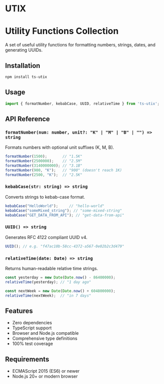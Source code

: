 # UTIX
# Utility Functions Collection

A set of useful utility functions for formatting numbers, strings, dates, and generating UUIDs.

## Installation

```bash
npm install ts-utix
```

## Usage

```javascript
import { formatNumber, kebabCase, UUID, relativeTime } from 'ts-utix';
```

## API Reference

### `formatNumber(num: number, unit?: "K" | "M" | "B" | "") => string`

Formats numbers with optional unit suffixes (K, M, B).

```javascript
formatNumber(1500);       // "1.5K"
formatNumber(2500000);    // "2.5M"
formatNumber(3140000000); // "3.1B"
formatNumber(900, "K");   // "900" (doesn't reach 1K)
formatNumber(2500, "K");  // "2.5K"
```

### `kebabCase(str: string) => string`

Converts strings to kebab-case format.

```javascript
kebabCase("HelloWorld");     // "hello-world"
kebabCase("someMixed_string"); // "some-mixed-string"
kebabCase("GET_DATA_FROM_API"); // "get-data-from-api"
```

### `UUID() => string`

Generates RFC 4122 compliant UUID v4.

```javascript
UUID(); // e.g. "f47ac10b-58cc-4372-a567-0e02b2c3d479"
```

### `relativeTime(date: Date) => string`

Returns human-readable relative time strings.

```javascript
const yesterday = new Date(Date.now() - 86400000);
relativeTime(yesterday); // "1 day ago"

const nextWeek = new Date(Date.now() + 604800000);
relativeTime(nextWeek);  // "in 7 days"
```

## Features

- Zero dependencies
- TypeScript support
- Browser and Node.js compatible
- Comprehensive type definitions
- 100% test coverage

## Requirements

- ECMAScript 2015 (ES6) or newer
- Node.js 20+ or modern browser